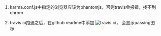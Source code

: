 1. karma.conf.js中指定的浏览器应该为phantomjs，否则travis会报错，找不到chrom

2. travis ci跑通之后，在github readme中添加
  ![travis ci](https://travis-ci.org/baihexx/exercise3.svg?branch=master)，
  会显示passing图标
